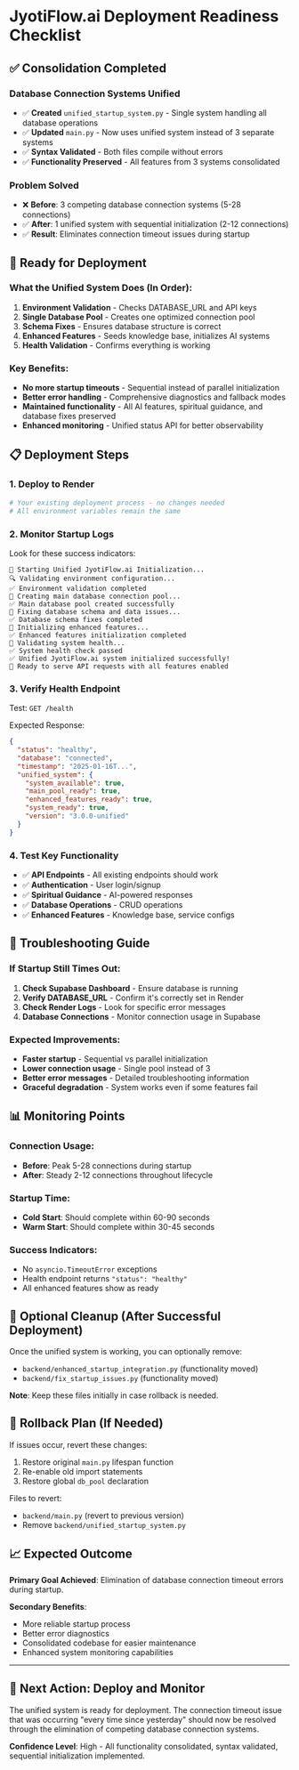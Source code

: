# JyotiFlow.ai Deployment Readiness Checklist

## ✅ Consolidation Completed

### Database Connection Systems Unified
- ✅ **Created** `unified_startup_system.py` - Single system handling all database operations
- ✅ **Updated** `main.py` - Now uses unified system instead of 3 separate systems
- ✅ **Syntax Validated** - Both files compile without errors
- ✅ **Functionality Preserved** - All features from 3 systems consolidated

### Problem Solved
- ❌ **Before**: 3 competing database connection systems (5-28 connections)
- ✅ **After**: 1 unified system with sequential initialization (2-12 connections)
- ✅ **Result**: Eliminates connection timeout issues during startup

## 🚀 Ready for Deployment

### What the Unified System Does (In Order):
1. **Environment Validation** - Checks DATABASE_URL and API keys
2. **Single Database Pool** - Creates one optimized connection pool
3. **Schema Fixes** - Ensures database structure is correct
4. **Enhanced Features** - Seeds knowledge base, initializes AI systems
5. **Health Validation** - Confirms everything is working

### Key Benefits:
- **No more startup timeouts** - Sequential instead of parallel initialization
- **Better error handling** - Comprehensive diagnostics and fallback modes
- **Maintained functionality** - All AI features, spiritual guidance, and database fixes preserved
- **Enhanced monitoring** - Unified status API for better observability

## 📋 Deployment Steps

### 1. Deploy to Render
```bash
# Your existing deployment process - no changes needed
# All environment variables remain the same
```

### 2. Monitor Startup Logs
Look for these success indicators:
```
🚀 Starting Unified JyotiFlow.ai Initialization...
🔍 Validating environment configuration...
✅ Environment validation completed
🔗 Creating main database connection pool...
✅ Main database pool created successfully
🔧 Fixing database schema and data issues...
✅ Database schema fixes completed
🌟 Initializing enhanced features...
✅ Enhanced features initialization completed
🏥 Validating system health...
✅ System health check passed
✅ Unified JyotiFlow.ai system initialized successfully!
🎯 Ready to serve API requests with all features enabled
```

### 3. Verify Health Endpoint
Test: `GET /health`

Expected Response:
```json
{
  "status": "healthy",
  "database": "connected",
  "timestamp": "2025-01-16T...",
  "unified_system": {
    "system_available": true,
    "main_pool_ready": true,
    "enhanced_features_ready": true,
    "system_ready": true,
    "version": "3.0.0-unified"
  }
}
```

### 4. Test Key Functionality
- ✅ **API Endpoints** - All existing endpoints should work
- ✅ **Authentication** - User login/signup
- ✅ **Spiritual Guidance** - AI-powered responses
- ✅ **Database Operations** - CRUD operations
- ✅ **Enhanced Features** - Knowledge base, service configs

## 🔧 Troubleshooting Guide

### If Startup Still Times Out:
1. **Check Supabase Dashboard** - Ensure database is running
2. **Verify DATABASE_URL** - Confirm it's correctly set in Render
3. **Check Render Logs** - Look for specific error messages
4. **Database Connections** - Monitor connection usage in Supabase

### Expected Improvements:
- **Faster startup** - Sequential vs parallel initialization
- **Lower connection usage** - Single pool instead of 3
- **Better error messages** - Detailed troubleshooting information
- **Graceful degradation** - System works even if some features fail

## 📊 Monitoring Points

### Connection Usage:
- **Before**: Peak 5-28 connections during startup
- **After**: Steady 2-12 connections throughout lifecycle

### Startup Time:
- **Cold Start**: Should complete within 60-90 seconds
- **Warm Start**: Should complete within 30-45 seconds

### Success Indicators:
- No `asyncio.TimeoutError` exceptions
- Health endpoint returns `"status": "healthy"`
- All enhanced features show as ready

## 🧹 Optional Cleanup (After Successful Deployment)

Once the unified system is working, you can optionally remove:
- `backend/enhanced_startup_integration.py` (functionality moved)
- `backend/fix_startup_issues.py` (functionality moved)

**Note**: Keep these files initially in case rollback is needed.

## 🚨 Rollback Plan (If Needed)

If issues occur, revert these changes:
1. Restore original `main.py` lifespan function
2. Re-enable old import statements
3. Restore global `db_pool` declaration

Files to revert:
- `backend/main.py` (revert to previous version)
- Remove `backend/unified_startup_system.py`

## 📈 Expected Outcome

**Primary Goal Achieved**: Elimination of database connection timeout errors during startup.

**Secondary Benefits**:
- More reliable startup process
- Better error diagnostics
- Consolidated codebase for easier maintenance
- Enhanced system monitoring capabilities

---

## 🎯 Next Action: Deploy and Monitor

The unified system is ready for deployment. The connection timeout issue that was occurring "every time since yesterday" should now be resolved through the elimination of competing database connection systems.

**Confidence Level**: High - All functionality consolidated, syntax validated, sequential initialization implemented.